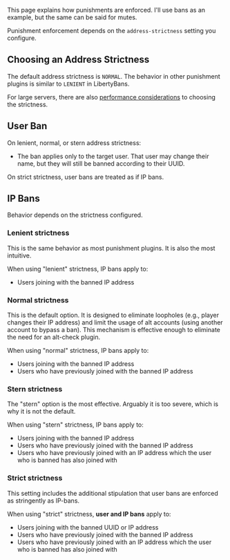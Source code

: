 
This page explains how punishments are enforced. I'll use bans as an example, but the same can be said for mutes.

Punishment enforcement depends on the `address-strictness` setting you configure.

## Choosing an Address Strictness

The default address strictness is `NORMAL`. The behavior in other punishment plugins is similar to `LENIENT` in LibertyBans.

For large servers, there are also [performance considerations](Database-Performance.md) to choosing the strictness.

## User Ban

On lenient, normal, or stern address strictness:
* The ban applies only to the target user. That user may change their name, but they will still be banned according to their UUID.

On strict strictness, user bans are treated as if IP bans.

## IP Bans

Behavior depends on the strictness configured.

### Lenient strictness

This is the same behavior as most punishment plugins. It is also the most intuitive.

When using "lenient" strictness, IP bans apply to:
 * Users joining with the banned IP address

### Normal strictness

This is the default option. It is designed to eliminate loopholes (e.g., player changes their IP address) and limit the usage of alt accounts (using another account to bypass a ban). This mechanism is effective enough to eliminate the need for an alt-check plugin.

When using "normal" strictness, IP bans apply to:
 * Users joining with the banned IP address
 * Users who have previously joined with the banned IP address

### Stern strictness

The "stern" option is the most effective. Arguably it is too severe, which is why it is not the default.

When using "stern" strictness, IP bans apply to:
 * Users joining with the banned IP address
 * Users who have previously joined with the banned IP address
 * Users who have previously joined with an IP address which the user who is banned has also joined with

### Strict strictness

This setting includes the additional stipulation that user bans are enforced as stringently as IP-bans.

When using "strict" strictness, **user and IP bans** apply to:
* Users joining with the banned UUID or IP address
* Users who have previously joined with the banned IP address
* Users who have previously joined with an IP address which the user who is banned has also joined with
